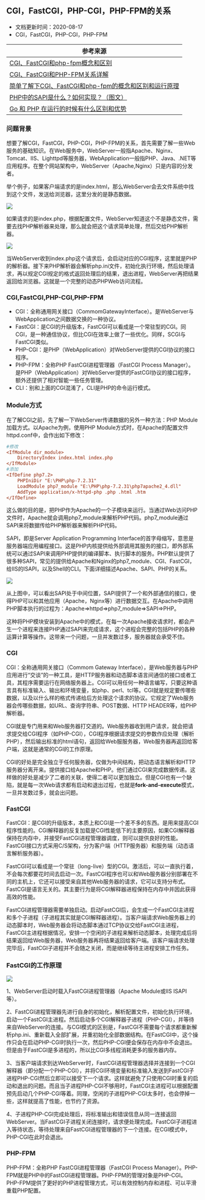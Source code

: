 ## CGI，FastCGI，PHP-CGI，PHP-FPM的关系

- 文档更新时间：2020-08-17
- CGI，FastCGI，PHP-CGI，PHP-FPM

| 参考来源                                                     |
| ------------------------------------------------------------ |
| [CGI、FastCGI和php-fpm概念和区别](https://blog.csdn.net/IT_10/article/details/92801153) |
| [CGI、FastCGI和PHP-FPM关系详解](https://www.cnblogs.com/zzx-hjl/p/10583849.html) |
| [简单了解下CGI、FastCGI和php-fpm的概念和区别和运行原理](https://www.cnblogs.com/wt645631686/p/8065103.html) |
| [PHP中的SAPI是什么？如何实现？（图文）](https://www.php.cn/php-weizijiaocheng-410435.html) |
| [Go 和 PHP 在运行的时候有什么区别和优势](https://learnku.com/articles/44432) |

### 问题背景

想要了解CGI，FastCGI，PHP-CGI，PHP-FPM的关系，首先需要了解一些Web服务的基础知识。在Web服务中，WebServer一般指Apache、Nginx、Tomcat、IIS、Lighttpd等服务器，WebApplication一般指PHP、Java、.NET等应用程序。在整个网站架构中，WebServer（Apache,Nginx）只是内容的分发者。

举个例子，如果客户端请求的是index.html，那么WebServer会去文件系统中找到这个文件，发送给浏览器，这里分发的是静态数据。

![](E:\GongZuoQu\ZhiShiKu\TuPian\FuWuDuan\PHP\CGI_FPM02.png)

如果请求的是index.php，根据配置文件，WebServer知道这个不是静态文件，需要去找PHP解析器来处理，那么就会把这个请求简单处理，然后交给PHP解析器。

![](E:\GongZuoQu\ZhiShiKu\TuPian\FuWuDuan\PHP\CGI_FPM04.png)

当WebServer收到index.php这个请求后，会启动对应的CGI程序，这里就是PHP的解析器。接下来PHP解析器会解析php.ini文件，初始化执行环境，然后处理请求，再以规定CGI规定的格式返回处理后的结果，退出进程，WebServer再把结果返回给浏览器。这就是一个完整的动态PHPWeb访问流程。

### CGI,FastCGI,PHP-CGI,PHP-FPM

- CGI：全称通用网关接口（CommomGatewayInterface）。是WebServer与WebApplication之间数据交换的一种协议。
- FastCGI：是CGI的升级版本，FastCGI可以看成是一个常驻型的CGI。同CGI，是一种通信协议，但比CGI在效率上做了一些优化。同样，SCGI与FastCGI类似。
- PHP-CGI：是PHP（WebApplication）对WebServer提供的CGI协议的接口程序。
- PHP-FPM：全称PHP FastCGI进程管理器（FastCGI Process Manager）。是PHP（WebApplication）对WebServer提供的FastCGI协议的接口程序，额外还提供了相对智能一些任务管理。
- CLI：别和上面的CGI混淆了，CLI是PHP的命令运行模式。

### Module方式

在了解CGI之前，先了解一下WebServer传递数据的另外一种方法：PHP Module加载方式。以Apache为例，使用PHP Module方式时，在Apache的配置文件httpd.conf中，会作出如下修改：

```ini
#修改
<IfModule dir_module>
    DirectoryIndex index.html index.php
</IfModule>
#添加
<IfDefine php7.2>
    PHPIniDir "E:\PHP\php-7.2.31"
    LoadModule php7_module "E:\PHP\php-7.2.31\php7apache2_4.dll"
    AddType application/x-httpd-php .php .html .htm
</IfDefine>
```

这么做的目的是，把PHP作为Apache的一个子模块来运行。当通过Web访问PHP文件时，Apache就会调用php7_module来解析PHP代码。php7_module通过SAPI来将数据传给PHP解析器来解析PHP代码。

SAPI，即是Server Application Programming Interface的首字母缩写，意思是服务器端应用编程接口。这是PHP内核提供给外部调用其服务的接口，即外部系统可以通过SAPI来调用PHP提供的编译脚本、执行脚本的服务。PHP默认提供了很多种SAPI，常见的提供给Apache和Nginx的php7_module、CGI、FastCGI，给IIS的ISAPI，以及Shell的CLI。下面详细描述Apache、SAPI、PHP的关系。

![](E:\GongZuoQu\ZhiShiKu\TuPian\FuWuDuan\PHP\CGI_FPM06.png)

从上图中，可以看出SAPI处于中间位置，SAPI提供了一个和外部通信的接口，使得PHP可以和其他应用（Apache，Nginx等）进行数据交互。在Apache中调用PHP脚本执行的过程为：Apache=>httpd=>php7_module=>SAPI=>PHP。

这种将PHP模块安装到Apache中的模式，在每一次Apache接收请求时，都会产生一个进程来连接PHP通过SAPI来完成请求，这个进程会完整的包括PHP的各种运算计算等操作。这带来一个问题，一旦并发数过多，服务器就会承受不住。

### CGI

CGI：全称通用网关接口（Commom Gateway Interface），是Web服务器与PHP应用进行“交谈”的一种工具，是HTTP服务器和动态脚本语言间通信的接口或者工具，其程序需要运行在网络服务器上。CGI可以用任何一种语言编写，只要这种语言具有标准输入、输出和环境变量，如php、perl、tcl等。CGI就是规定要传哪些数据，以及以什么样的格式传递给后方处理这个请求的协议。它规定了Web服务器会传哪些数据，如URL、查询字符串、POST数据、HTTP HEADER等，给PHP解析器。

CGI就是专门用来和Web服务器打交道的。Web服务器收到用户请求，就会把请求提交给CGI程序（如PHP-CGI），CGI程序根据请求提交的参数作应处理（解析PHP），然后输出标准的html语句，返回给Web服服务器，Web服务器再返回给客户端，这就是通常的CGI的工作原理。

CGI的好处是完全独立于任何服务器，仅做为中间结构，把动态语言解析和HTTP服务器分离开来。提供接口给Apache和PHP。他们通过CGI来完成数据传递。这样做的好处是减少了二者的关联，使得二者可以更加独立。但是CGI也有一个缺陷，就是每一次Web请求都有启动和退出过程，也就是**fork-and-execute**模式，一旦并发数过多，就会出问题。

### FastCGI

FastCGI：是CGI的升级版本，本质上和CGI是一个差不多的东西。是用来提高CGI程序性能的。CGI解释器的反复加载是CGI性能低下的主要原因，如果CGI解释器保持在内存中，并接受FastCGI进程管理器调度，则可以提供良好的性能。FastCGI接口方式采用C/S架构，分为客户端（HTTP服务器）和服务端（动态语言解析服务器）。

FastCGI可以看成是一个常驻（long-live）型的CGI。激活后，可以一直执行着，不会每次都要花时间去启动一次。FastCGI程序也可以和Web服务器分别部署在不同的主机上，它还可以接受来自其他Web服务器的请求，它可以支持分布式。FastCGI是语言无关的。其主要行为是将CGI解释器进程保持在内存中并因此获得高效的性能。

FastCGI进程管理器需要单独启动。启动FastCGI后，会生成一个FastCGI主进程和多个子进程（子进程其实就是CGI解释器进程）。当客户端请求Web服务器上的动态脚本时，Web服务器会将动态脚本通过TCP协议交给FastCGI主进程，FastCGI主进程根据情况，安排一个空闲的子进程来解析动态脚本，处理完成后将结果返回给Web服务器，Web服务器再将结果返回给客户端。该客户端请求处理完毕后，FastCGI子进程并不会随之关闭，而是继续等待主进程安排工作任务。

### FastCGI的工作原理

![](E:\GongZuoQu\ZhiShiKu\TuPian\FuWuDuan\PHP\CGI_FPM08.png)

1、WebServer启动时载入FastCGI进程管理器（Apache Module或IIS ISAPI等）。

2、FastCGI进程管理器先进行自身的初始化，解析配置文件，初始化执行环境，启动一个FastCGI主进程。然后启动多个CGI解释器子进程（PHP-CGI），并等待来自WebServer的连接。与CGI模式的区别是，FastCGI不需要每个请求都重新解析php.ini、重新载入全部扩展，并重初始化全部数据结构。在FastCGI中，这个操作只会在启动PHP-CGI时执行一次，然后PHP-CGI便会保存在内存中不会退出。但是由于FastCGI是多进程的，所以比CGI多线程消耗更多的服务器内存。

3、当客户端请求到达WebServer时，FastCGI进程管理器选择并连接到一个CGI解释器（即分配一个PHP-CGI），并将CGI环境变量和标准输入发送到FastCGI子进程PHP-CGI然后立即可以接受下一个请求。这样就避免了只使用CGI时重复的启动和退出的问题。而且当子进程PHP-CGI不够用时，FastCGI主进程可以根据配置预先启动几个PHP-CGI等着。同理，空闲的子进程PHP-CGI太多时，也会停掉一些，这样就提高了性能，也节约了资源。

4、子进程PHP-CGI完成处理后，将标准输出和错误信息从同一连接返回WebServer。当FastCGI子进程关闭连接时，请求便处理完成。FastCGI子进程进入等待状态，等待处理来自FastCGI进程管理器的下一个连接。在CGI模式中，PHP-CGI在此时会退出。

### PHP-FPM

PHP-FPM：全称PHP FastCGI进程管理器（FastCGI Process Manager）。PHP-FPM就是PHP中的FastCGI进程管理器。PHP-FPM的管理对象是PHP-CGI。PHP-FPM提供了更好的PHP进程管理方式，可以有效控制内存和进程、可以平滑重载PHP配置。


